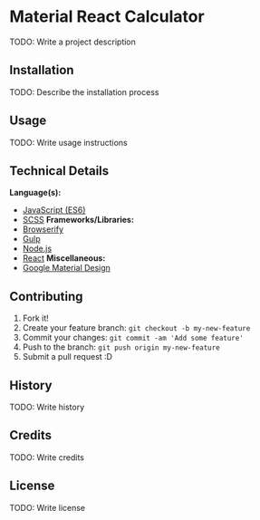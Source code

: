 # Material React Calculator

TODO: Write a project description

## Installation

TODO: Describe the installation process

## Usage

TODO: Write usage instructions

## Technical Details

**Language(s):**
- [JavaScript (ES6)](https://babeljs.io/docs/learn-es2015/)
- [SCSS](http://sass-lang.com/)
**Frameworks/Libraries:**
- [Browserify](http://browserify.org/)
- [Gulp](http://gulpjs.com/)
- [Node.js](https://nodejs.org/en/)
- [React](https://facebook.github.io/react/)
**Miscellaneous:**
- [Google Material Design](https://www.google.com/design/spec/material-design/introduction.html#)


## Contributing

1. Fork it!
2. Create your feature branch: `git checkout -b my-new-feature`
3. Commit your changes: `git commit -am 'Add some feature'`
4. Push to the branch: `git push origin my-new-feature`
5. Submit a pull request :D

## History

TODO: Write history

## Credits

TODO: Write credits

## License

TODO: Write license
